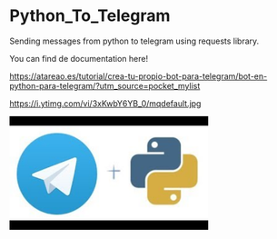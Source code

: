 # Python_To_Telegram
Sending messages from python to telegram using requests library.

You can find de documentation here! 

https://atareao.es/tutorial/crea-tu-propio-bot-para-telegram/bot-en-python-para-telegram/?utm_source=pocket_mylist

https://i.ytimg.com/vi/3xKwbY6YB_0/mqdefault.jpg

<img src="/img/pygram.jpg" alt="Telegram y Python" style="height: 200px; width:350px;"/>

